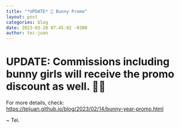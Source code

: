 ```yaml
---
title: "*UPDATE* 🐰 Bunny Promo"
layout: post
categories: blog
date: 2023-03-20 07:45:02 -0300
author: tei-juan
---
```


# **UPDATE:** Commissions including bunny girls will receive the promo discount as well. 👯‍♀️ 

For more details, check:  
<https://teijuan.github.io/blog/2023/02/14/bunny-year-promo.html>

\~ Tei.